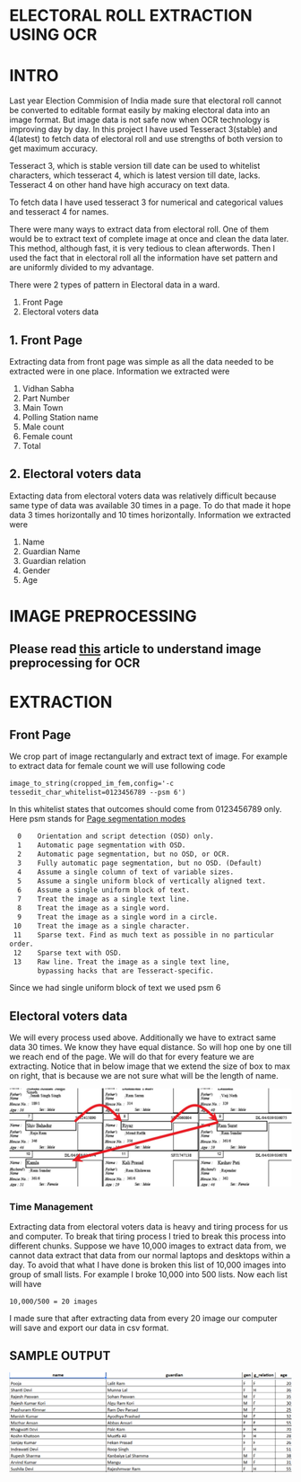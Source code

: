 # ELECTORAL ROLL EXTRACTION USING OCR
# INTRO
Last year Election Commision of India made sure that electoral roll cannot be converted to editable format easily by making electoral data into an image format. But image data is not safe now when OCR technology is improving day by day. In this project I have used Tesseract 3(stable) and 4(latest) to fetch data of electoral roll and use strengths of both version to get maximum accuracy.

Tesseract 3, which is stable version till date can be used to whitelist characters, which tesseract 4, which is latest version till date,  lacks. Tesseract 4 on other hand have high accuracy on text data.

To fetch data I have used tesseract 3 for numerical and categorical values and tesseract 4 for names.

There were many ways to extract data from electoral roll. One of them would be to extract text of complete image at once and clean the data later. This method, although fast, it is very tedious to clean afterwords. Then I used the fact that in electoral roll all the information have set pattern and are uniformly divided to my advantage. 

There were 2 types of pattern in Electoral data in a ward.
1. Front Page
2. Electoral voters data

## 1. Front Page
Extracting data from front page was simple as all the data needed to be extracted were in one place. Information we extracted were
1. Vidhan Sabha
2. Part Number
3. Main Town
4. Polling Station name
5. Male count
6. Female count
7. Total

## 2. Electoral voters data
Extacting data from electoral voters data was relatively difficult because same type of data was available 30 times in a page. To do that 
made it hope data 3 times horizontally and 10 times horizontally. Information we extracted were
1. Name
2. Guardian Name
3. Guardian relation
4. Gender
5. Age

# IMAGE PREPROCESSING
## Please read [this](https://medium.freecodecamp.org/getting-started-with-tesseract-part-ii-f7f9a0899b3f) article to understand image preprocessing for OCR

# EXTRACTION
## Front Page
We crop part of image rectangularly and extract text of image. For example to extract data for female count we will use following code
```
image_to_string(cropped_im_fem,config='-c tessedit_char_whitelist=0123456789 --psm 6')
```
In this whitelist states that outcomes should come from 0123456789 only.
Here psm stands for [Page segmentation modes](https://github.com/tesseract-ocr/tesseract/wiki/Command-Line-Usage)
```
  0    Orientation and script detection (OSD) only.
  1    Automatic page segmentation with OSD.
  2    Automatic page segmentation, but no OSD, or OCR.
  3    Fully automatic page segmentation, but no OSD. (Default)
  4    Assume a single column of text of variable sizes.
  5    Assume a single uniform block of vertically aligned text.
  6    Assume a single uniform block of text.
  7    Treat the image as a single text line.
  8    Treat the image as a single word.
  9    Treat the image as a single word in a circle.
 10    Treat the image as a single character.
 11    Sparse text. Find as much text as possible in no particular order.
 12    Sparse text with OSD.
 13    Raw line. Treat the image as a single text line,
       bypassing hacks that are Tesseract-specific.
 ```
 Since we had single uniform block of text we used psm 6
 
## Electoral voters data
We will every process used above. Additionally we have to extract same data 30 times. We know they have equal distance. So will hop one by one till we reach end of the page. We will do that for every feature we are extracting. 
Notice that in below image that we extend the size of box to max on right, that is because we are not sure what will be the length of name.

![Screenshot of output](images/AC0570001-3.jpg)

### Time Management
Extracting data from electoral voters data is heavy and tiring process for us and computer. To break that tiring process I tried to break this process into different chunks.
Suppose we have 10,000 images to extract data from, we cannot data extract that data from our normal laptops and desktops within a day. To avoid that what I have done is broken this list of 10,000 images into group of small lists. For example I broke 10,000 into 500 lists. Now each list will have
```
10,000/500 = 20 images
```
I made sure that after extracting data from every 20 image our computer will save and export our data in csv format.

## SAMPLE OUTPUT
![Screenshot of output](/Screenshot.png)
